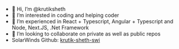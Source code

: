 - 👋 Hi, I’m @krutiksheth
- 👀 I’m interested in coding and helping coder 
- 🌱 I’m experienced in React + Typescript, Angular + Typescript and Node, Next.JS, .Net Framework
- 💞️ I’m looking to collaborate on private as well as public repos
- SolarWinds Github: [krutik-sheth-swi](https://github.com/krutik-sheth-swi?tab=overview&from=2023-12-01&to=2023-12-31)

<!---
krutiksheth/krutiksheth is a ✨ special ✨ repository because its `README.md` (this file) appears on your GitHub profile.
You can click the Preview link to take a look at your changes.
--->
